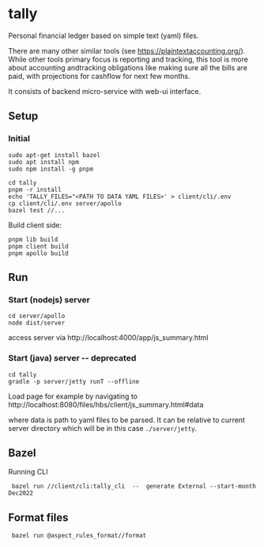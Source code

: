 # tally

Personal financial ledger based on simple text (yaml) files.

There are many other similar tools (see https://plaintextaccounting.org/).
While other tools primary focus is reporting and tracking,
this tool is more about accounting andtracking obligations like making sure
all the bills are paid, with projections for cashflow for next few months.

It consists of backend micro-service with web-ui interface.

## Setup

### Initial

```
sudo apt-get install bazel
sudo apt install npm
sudo npm install -g pnpm
```

```
cd tally
pnpm -r install
echo 'TALLY_FILES="<PATH TO DATA YAML FILES>' > client/cli/.env
cp client/cli/.env server/apollo
bazel test //...
```

Build client side:

```
pnpm lib build
pnpm client build
pnpm apollo build
```

## Run

### Start (nodejs) server

```
cd server/apollo
node dist/server
```

access server via http://localhost:4000/app/js_summary.html

### Start (java) server -- deprecated

```
cd tally
gradle -p server/jetty runT --offline
```

Load page for example by navigating to
http://localhost:8080/files/hbs/client/js_summary.html#data

where data is path to yaml files to be parsed. It can be relative to current
server directory which will be in this case `./server/jetty`.

## Bazel

Running CLI

```
 bazel run //client/cli:tally_cli  --  generate External --start-month Dec2022
```

## Format files

```
 bazel run @aspect_rules_format//format
```
